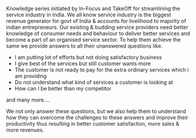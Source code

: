 Knowledge series initiated by In-Focus and TakeOff for streamlining the service industry in India.
We all know service industry is the biggest revenue generator for govt of India & accounts for livelihood
to majority of indian entrepreneurs. Our existing & budding service providers need better knowledge of consumer
needs and behaviour to deliver better services and become a part of an organised service sector.
To help them achieve the same we provide answers to all their unanswered questions like.

- I am putting lot of efforts but not doing satisfactory business
- I give best of the services but still customer wants more
- The customer is not ready to pay for the extra ordinary services which i am providing
- Do not understand what kind of services a customer is looking at
- How can I be better than my competitor

and many more....

We not only answer these questions, but we also help them to understand how they can overcome the challenges to these answers
and improve their productivity thus resulting in better customer satisfaction, more sales & more revenues.
